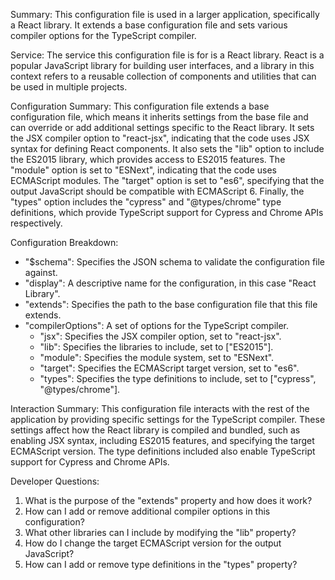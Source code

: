 Summary:
This configuration file is used in a larger application, specifically a React library. It extends a base configuration file and sets various compiler options for the TypeScript compiler.

Service:
The service this configuration file is for is a React library. React is a popular JavaScript library for building user interfaces, and a library in this context refers to a reusable collection of components and utilities that can be used in multiple projects.

Configuration Summary:
This configuration file extends a base configuration file, which means it inherits settings from the base file and can override or add additional settings specific to the React library. It sets the JSX compiler option to "react-jsx", indicating that the code uses JSX syntax for defining React components. It also sets the "lib" option to include the ES2015 library, which provides access to ES2015 features. The "module" option is set to "ESNext", indicating that the code uses ECMAScript modules. The "target" option is set to "es6", specifying that the output JavaScript should be compatible with ECMAScript 6. Finally, the "types" option includes the "cypress" and "@types/chrome" type definitions, which provide TypeScript support for Cypress and Chrome APIs respectively.

Configuration Breakdown:
- "$schema": Specifies the JSON schema to validate the configuration file against.
- "display": A descriptive name for the configuration, in this case "React Library".
- "extends": Specifies the path to the base configuration file that this file extends.
- "compilerOptions": A set of options for the TypeScript compiler.
  - "jsx": Specifies the JSX compiler option, set to "react-jsx".
  - "lib": Specifies the libraries to include, set to ["ES2015"].
  - "module": Specifies the module system, set to "ESNext".
  - "target": Specifies the ECMAScript target version, set to "es6".
  - "types": Specifies the type definitions to include, set to ["cypress", "@types/chrome"].

Interaction Summary:
This configuration file interacts with the rest of the application by providing specific settings for the TypeScript compiler. These settings affect how the React library is compiled and bundled, such as enabling JSX syntax, including ES2015 features, and specifying the target ECMAScript version. The type definitions included also enable TypeScript support for Cypress and Chrome APIs.

Developer Questions:
1. What is the purpose of the "extends" property and how does it work?
2. How can I add or remove additional compiler options in this configuration?
3. What other libraries can I include by modifying the "lib" property?
4. How do I change the target ECMAScript version for the output JavaScript?
5. How can I add or remove type definitions in the "types" property?